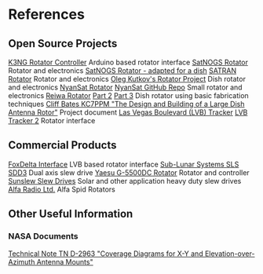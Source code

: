 # References

## Open Source Projects

[K3NG Rotator Controller](https://github.com/k3ng/k3ng_rotator_controller) Arduino based rotator interface
[SatNOGS Rotator](https://satnogs.org/documentation/projects/) Rotator and electronics
[SatNOGS Rotator - adapted for a dish](https://community.libre.space/t/v3-1-dc-rotator/1145)
[SATRAN Rotator](https://www.satran.io) Rotator and electronics
[Oleg Kutkov's Rotator Project](https://olegkutkov.me/2021/02/11/small-satellite-dish-with-rotator/) Dish rotator and electronics
[NyanSat Rotator](https://nyan-sat.com/chapter0.html) [NyanSat GitHub Repo](https://github.com/RedBalloonShenanigans/antenny) Small rotator and electronics 
[Reiwa Rotator](https://reiwaembedded.com/mobile-satellite-ground-station-part-1-design-concept/) [Part 2](https://reiwaembedded.com/mobile-satellite-ground-station-part-2-assembly/) [Part 3](https://reiwaembedded.com/dish-antenna-rotatorpart-3-integration/) Dish rotator using basic fabrication techniques
[Cliff Bates KC7PPM "The Design and Building of a Large Dish Antenna Rotor"](https://www.radio-astronomy.org/pdf/LargeRadioAstronomyDishAntennaRotor_Bates_full_final.pdf) Project document
[Las Vegas Boulevard (LVB) Tracker](http://www.g6lvb.com/Articles/LVBTracker/index.htm) [LVB Tracker 2](http://www.g6lvb.com/Articles/LVBTracker2/index.htm) Rotator interface


## Commercial Products

[FoxDelta Interface](https://www.foxdelta.com/products/satellite.htm) LVB based rotator interface
[Sub-Lunar Systems SLS SDD3](https://sub-lunar.com/products) Dual axis slew drive
[Yaesu G-5500DC Rotator](https://www.yaesu.com/indexVS.cfm?cmd=DisplayProducts&ProdCatID=104&encProdID=79A89CEC477AA3B819EE02831F3FD5B8&DivisionID=65&isArchived=0) Rotator and controller
[Sunslew Slew Drives](http://www.sunslewdrive.com) Solar and other application heavy duty slew drives
[Alfa Radio Ltd.](http://www.alfaradio.ca/) Alfa Spid Rotators

## Other Useful Information

### NASA Documents
[Technical Note TN D-2963 "Coverage Diagrams for X-Y and Elevation-over-Azimuth Antenna Mounts"](https://ntrs.nasa.gov/api/citations/19650021134/downloads/19650021134.pdf)

